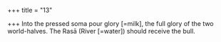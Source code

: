 +++
title = "13"

+++
Into the pressed soma pour glory [=milk], the full glory of the two  world-halves.
The Rasā (River [=water]) should receive the bull.